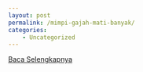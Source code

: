 ```yaml
---
layout: post
permalink: /mimpi-gajah-mati-banyak/
categories:
    - Uncategorized
---
```


[Baca Selengkapnya](/02)